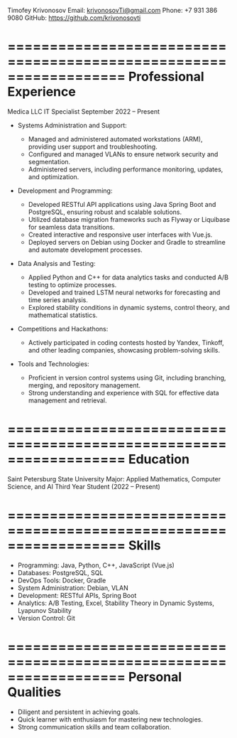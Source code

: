 Timofey Krivonosov
Email: krivonosovTi@gmail.com
Phone: +7 931 386 9080
GitHub: https://github.com/krivonosovti

==================================================================
Professional Experience
==================================================================

Medica LLC
IT Specialist
September 2022 – Present

- Systems Administration and Support:
  - Managed and administered automated workstations (ARM), providing user support and troubleshooting.
  - Configured and managed VLANs to ensure network security and segmentation.
  - Administered servers, including performance monitoring, updates, and optimization.

- Development and Programming:
  - Developed RESTful API applications using Java Spring Boot and PostgreSQL, ensuring robust and scalable solutions.
  - Utilized database migration frameworks such as Flyway or Liquibase for seamless data transitions.
  - Created interactive and responsive user interfaces with Vue.js.
  - Deployed servers on Debian using Docker and Gradle to streamline and automate development processes.

- Data Analysis and Testing:
  - Applied Python and C++ for data analytics tasks and conducted A/B testing to optimize processes.
  - Developed and trained LSTM neural networks for forecasting and time series analysis.
  - Explored stability conditions in dynamic systems, control theory, and mathematical statistics.

- Competitions and Hackathons:
  - Actively participated in coding contests hosted by Yandex, Tinkoff, and other leading companies, showcasing problem-solving skills.

- Tools and Technologies:
  - Proficient in version control systems using Git, including branching, merging, and repository management.
  - Strong understanding and experience with SQL for effective data management and retrieval.

==================================================================
Education
==================================================================

Saint Petersburg State University
Major: Applied Mathematics, Computer Science, and AI
Third Year Student (2022 – Present)

==================================================================
Skills
==================================================================

- Programming: Java, Python, C++, JavaScript (Vue.js)
- Databases: PostgreSQL, SQL
- DevOps Tools: Docker, Gradle
- System Administration: Debian, VLAN
- Development: RESTful APIs, Spring Boot
- Analytics: A/B Testing, Excel, Stability Theory in Dynamic Systems, Lyapunov Stability
- Version Control: Git

==================================================================
Personal Qualities
==================================================================

- Diligent and persistent in achieving goals.
- Quick learner with enthusiasm for mastering new technologies.
- Strong communication skills and team collaboration.

